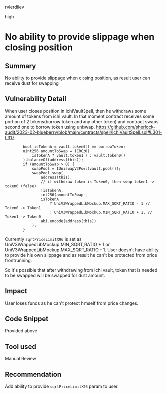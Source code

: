 rvierdiiev

high

# No ability to provide slippage when closing position

## Summary
No ability to provide slippage when closing position, as result user can receive dust for swapping
## Vulnerability Detail
When user closes position in IchiVaultSpell, then he withdraws some amount of tokens from ichi vault.
In that moment contract receives some portion of 2 tokens(borrow token and any other token) and contract swaps second one to borrow token using uniswap.
https://github.com/sherlock-audit/2023-02-blueberry/blob/main/contracts/spell/IchiVaultSpell.sol#L301-L317
```solidity
        bool isTokenA = vault.token0() == borrowToken;
        uint256 amountToSwap = IERC20(
            isTokenA ? vault.token1() : vault.token0()
        ).balanceOf(address(this));
        if (amountToSwap > 0) {
            swapPool = IUniswapV3Pool(vault.pool());
            swapPool.swap(
                address(this),
                // if withdraw token is Token0, then swap token1 -> token0 (false)
                !isTokenA,
                int256(amountToSwap),
                isTokenA
                    ? UniV3WrappedLibMockup.MAX_SQRT_RATIO - 1 // Token0 -> Token1
                    : UniV3WrappedLibMockup.MIN_SQRT_RATIO + 1, // Token1 -> Token0
                abi.encode(address(this))
            );
        }
```

Currently `sqrtPriceLimitX96` is set as UniV3WrappedLibMockup.MIN_SQRT_RATIO + 1 or UniV3WrappedLibMockup.MAX_SQRT_RATIO - 1. User doesn't have ability to provide his own slippage and as result he can't be protected from price frontrunning.

So it's possible that after withdrawing from ichi vault, token that is needed to be swapped will be swapped for dust amount.
## Impact
User loses funds as he can't protect himself from price changes.
## Code Snippet
Provided above
## Tool used

Manual Review

## Recommendation
Add ability to provide `sqrtPriceLimitX96` param to user.